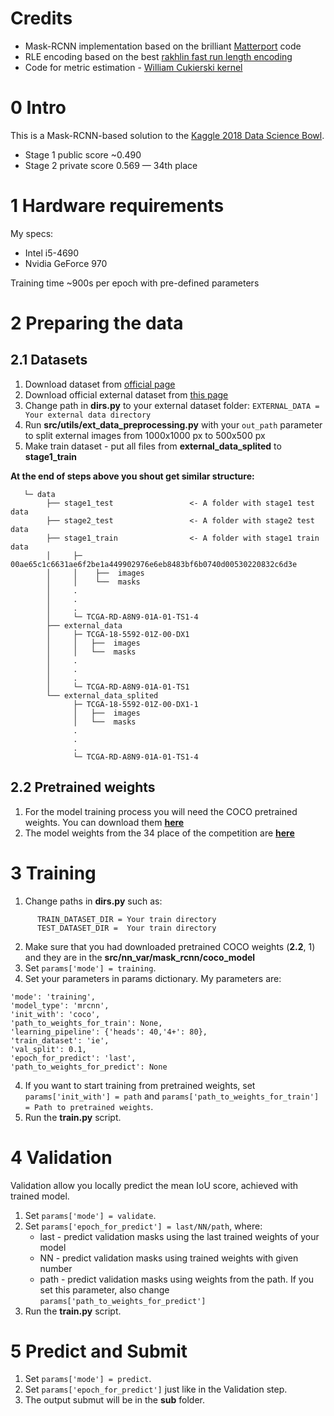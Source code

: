 # Credits
* Mask-RCNN implementation based on the brilliant [Matterport](https://github.com/matterport/Mask_RCNN) code
* RLE encoding based on the best [rakhlin fast run length encoding](https://www.kaggle.com/rakhlin/fast-run-length-encoding-python)
* Code for metric estimation - [William Cukierski kernel](https://www.kaggle.com/wcukierski/example-metric-implementation)

# 0 Intro
This is a Mask-RCNN-based solution to the [Kaggle 2018 Data Science Bowl](https://www.kaggle.com/c/data-science-bowl-2018).
* Stage 1 public score ~0.490
* Stage 2 private score 0.569 — 34th place

# 1 Hardware requirements
My specs:
* Intel i5-4690
* Nvidia GeForce 970

Training time ~900s per epoch with pre-defined parameters

# 2 Preparing the data
## 2.1 Datasets
1. Download dataset from [official page](https://www.kaggle.com/c/data-science-bowl-2018/data)
2. Download official external dataset from [this page](https://www.kaggle.com/voglinio/bowl2018-external)
3. Change path in **dirs.py** to your external dataset folder:
`EXTERNAL_DATA = Your external data directory`
4. Run **src/utils/ext_data_preprocessing.py** with your `out_path` parameter to split external images from 1000x1000 px to 500x500 px
5. Make train dataset - put all files from **external_data_splited** to **stage1_train**

**At the end of steps above you shout get similar structure:**
 ``` 
    └─ data
         ├── stage1_test                 <- A folder with stage1 test data
         ├── stage2_test                 <- A folder with stage2 test data
         ├── stage1_train                <- A folder with stage1 train data
         │     ├─ 00ae65c1c6631ae6f2be1a449902976e6eb8483bf6b0740d00530220832c6d3e
         │     │    ├──  images
         │     │    └──  masks
         │     .
         │     .
         │     .
         │     └─ TCGA-RD-A8N9-01A-01-TS1-4
         ├── external_data
         │     ├─ TCGA-18-5592-01Z-00-DX1
         │     │   ├──  images
         │     │   └──  masks
         │     .
         │     .
         │     .
         │     └─ TCGA-RD-A8N9-01A-01-TS1
         └── external_data_splited
               ├─ TCGA-18-5592-01Z-00-DX1-1
               │   ├──  images
               │   └──  masks
               .
               .
               .
               └─ TCGA-RD-A8N9-01A-01-TS1-4
```               
## 2.2 Pretrained weights
1. For the model training process you will need the COCO pretrained weights. You can download them [**here**](https://yadi.sk/d/WBcgk3yA3UWzkt)
2. The model weights from the 34 place of the competition are [**here**](https://yadi.sk/d/O6FNJ0cd3UX4Pp)

# 3 Training
1. Change paths in **dirs.py** such as:
```
      TRAIN_DATASET_DIR = Your train directory
      TEST_DATASET_DIR =  Your train directory
```
2. Make sure that you had downloaded pretrained COCO weights (**2.2**, 1) and they are in the **src/nn_var/mask_rcnn/coco_model**
3. Set `params['mode'] = training`.
4. Set your parameters in params dictionary. My parameters are:
```
'mode': 'training',
'model_type': 'mrcnn',
'init_with': 'coco', 
'path_to_weights_for_train': None,
'learning_pipeline': {'heads': 40,'4+': 80},
'train_dataset': 'ie',
'val_split': 0.1,
'epoch_for_predict': 'last',
'path_to_weights_for_predict': None
```
4. If you want to start training from pretrained weights, set `params['init_with'] = path` and `params['path_to_weights_for_train'] = Path to pretrained weights`.
5. Run the **train.py** script.

# 4 Validation
Validation allow you locally predict the mean IoU score, achieved with trained model.
1. Set `params['mode'] = validate`.
2. Set `params['epoch_for_predict'] = last/NN/path`, where:
      * last - predict validation masks using the last trained weights of your model
      * NN - predict validation masks using trained weights with given number
      * path - predict validation masks using weights from the path. If you set this parameter, also change `params['path_to_weights_for_predict']`
3. Run the **train.py** script.

# 5 Predict and Submit
1. Set `params['mode'] = predict`.
2. Set `params['epoch_for_predict']` just like in the Validation step.
3. The output submut will be in the **sub** folder.

